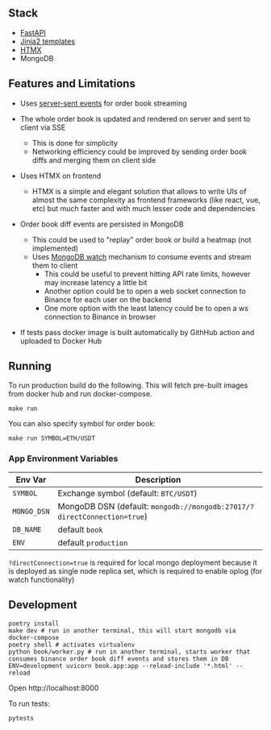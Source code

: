 ## Stack

- [FastAPI](https://fastapi.tiangolo.com/)
- [Jinja2 templates](https://jinja.palletsprojects.com/en/3.1.x/)
- [HTMX](https://htmx.org/)
- MongoDB

## Features and Limitations

- Uses [server-sent events](https://en.wikipedia.org/wiki/Server-sent_events) for order book streaming
- The whole order book is updated and rendered on server and sent to client via SSE
  - This is done for simplicity
  - Networking efficiency could be improved by sending order book diffs and merging them on client side
- Uses HTMX on frontend
  - HTMX is a simple and elegant solution that allows to write UIs of almost the same complexity as frontend frameworks (like react, vue, etc) but much faster and with much lesser code and dependencies
- Order book diff events are persisted in MongoDB
  - This could be used to "replay" order book or build a heatmap (not implemented)
  - Uses [MongoDB watch](https://www.mongodb.com/docs/manual/reference/method/db.collection.watch/) mechanism to consume events and stream them to client
    - This could be useful to prevent hitting API rate limits, however may increase latency a little bit
    - Another option could be to open a web socket connection to Binance for each user on the backend
    - One more option with the least latency could be to open a ws connection to Binance in browser

- If tests pass docker image is built automatically by GithHub action and uploaded to Docker Hub

## Running

To run production build do the following. This will fetch pre-built images from docker hub and run docker-compose.

```
make run
```

You can also specify symbol for order book:

```
make run SYMBOL=ETH/USDT
```

### App Environment Variables

| Env Var     | Description                                                             |
| ----------- | ----------------------------------------------------------------------- |
| `SYMBOL`    | Exchange symbol (default: `BTC/USDT`)                                   |
| `MONGO_DSN` | MongoDB DSN (default: `mongodb://mongodb:27017/?directConnection=true`) |
| `DB_NAME`   | default `book`                                                          |
| `ENV`       | default `production`                                                    |

`?directConnection=true` is required for local mongo deployment because it is deployed as single node replica set, which is required to enable oplog (for watch functionality)

## Development

```
poetry install
make dev # run in another terminal, this will start mongodb via docker-compose
poetry shell # activates virtualenv
python book/worker.py # run in another terminal, starts worker that consumes binance order book diff events and stores them in DB
ENV=development uvicorn book.app:app --reload-include '*.html' --reload
```

Open http://localhost:8000

To run tests:

```
pytests
```
